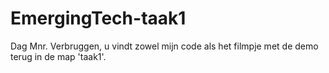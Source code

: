 # EmergingTech-taak1

Dag Mnr. Verbruggen, u vindt zowel mijn code als het filmpje met de demo terug in de map 'taak1'.
